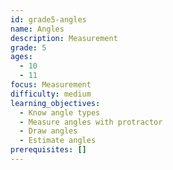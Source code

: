 ```yaml
---
id: grade5-angles
name: Angles
description: Measurement
grade: 5
ages:
  - 10
  - 11
focus: Measurement
difficulty: medium
learning_objectives:
  - Know angle types
  - Measure angles with protractor
  - Draw angles
  - Estimate angles
prerequisites: []
---
```

